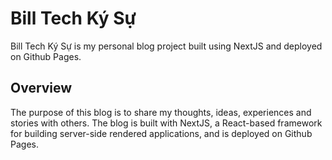 # Bill Tech Ký Sự

Bill Tech Ký Sự is my personal blog project built using NextJS and deployed on Github Pages.

## Overview

The purpose of this blog is to share my thoughts, ideas, experiences and stories with others. The blog is built with NextJS, a React-based framework for building server-side rendered applications, and is deployed on Github Pages.
